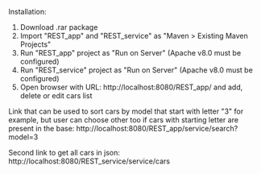 Installation:

1. Download .rar package
2. Import "REST_app" and "REST_service" as "Maven > Existing Maven Projects"
3. Run "REST_app" project as "Run on Server" (Apache v8.0 must be configured)
4. Run "REST_service" project as "Run on Server" (Apache v8.0 must be configured)
5. Open browser with URL: http://localhost:8080/REST_app/ and add, delete or edit cars list

Link that can be used to sort cars by model that start with letter "3" for example, but user can choose other too if cars with starting letter are present in the base: http://localhost:8080/REST_app/service/search?model=3

Second link to get all cars in json:
http://localhost:8080/REST_service/service/cars 
